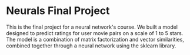 # Neurals Final Project

This is the final project for a neural network's course. We built a model designed to predict ratings for user
movie pairs on a scale of 1 to 5 stars. The model is a combination of matrix factorization and vector similarities, 
combined together through a neural network using the sklearn library.

